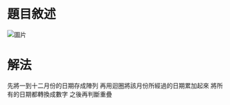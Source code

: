 # 題目敘述
![圖片](https://github.com/Ridost/Leetcode_Practice/assets/35066190/ce80250d-0db4-4b48-a851-d4e8e54a66f5)
# 解法
先將一到十二月份的日期存成陣列 再用迴圈將該月份所經過的日期累加起來
將所有的日期都轉換成數字 之後再判斷重疊
